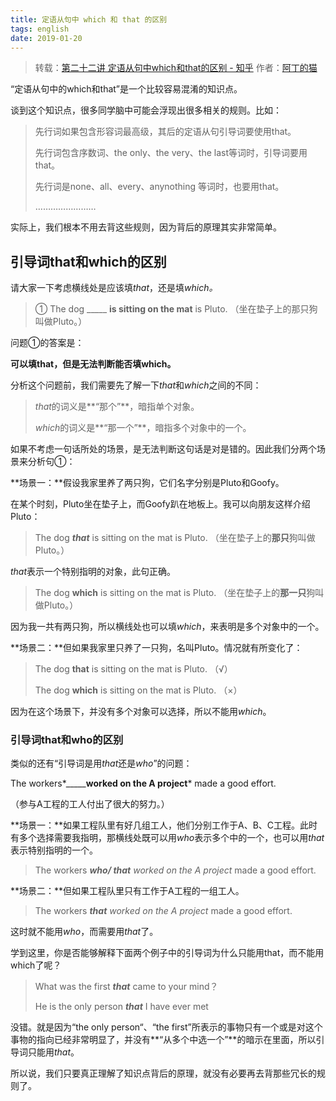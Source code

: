 ```yaml
---
title: 定语从句中 which 和 that 的区别
tags: english
date: 2019-01-20
---
```


> 转载：[第二十二讲  定语从句中which和that的区别 - 知乎](https://zhuanlan.zhihu.com/p/30427878)
> 作者：[阿丁的猫](https://www.zhihu.com/people/a-ding-cat)[](https://www.zhihu.com/question/48509984)

“定语从句中的which和that”是一个比较容易混淆的知识点。

谈到这个知识点，很多同学脑中可能会浮现出很多相关的规则。比如：

> 先行词如果包含形容词最高级，其后的定语从句引导词要使用that。
>
> 先行词包含序数词、the only、the very、the last等词时，引导词要用that。
>
> 先行词是none、all、every、anynothing 等词时，也要用that。
>
> ……………………

实际上，我们根本不用去背这些规则，因为背后的原理其实非常简单。

## **引导词that和which的区别**

请大家一下考虑横线处是应该填*that*，还是填*which。*

> ① The dog _____ **is sitting on the mat** is Pluto.
> （坐在垫子上的那只狗叫做Pluto。）

问题①的答案是：

**可以填that，但是无法判断能否填which。**

分析这个问题前，我们需要先了解一下*that*和*which*之间的不同：

> *that*的词义是**“那个”**，暗指单个对象。
>
> *which*的词义是**“那一个”**，暗指多个对象中的一个。

如果不考虑一句话所处的场景，是无法判断这句话是对是错的。因此我们分两个场景来分析句①：

**场景一：**假设我家里养了两只狗，它们名字分别是Pluto和Goofy。

在某个时刻，Pluto坐在垫子上，而Goofy趴在地板上。我可以向朋友这样介绍Pluto：

> The dog ***that*** is sitting on the mat is Pluto.
> （坐在垫子上的**那只**狗叫做Pluto。）

*that*表示一个特别指明的对象，此句正确。

> The dog **which** is sitting on the mat is Pluto.
> （坐在垫子上的**那一只**狗叫做Pluto。）

因为我一共有两只狗，所以横线处也可以填*which*，来表明是多个对象中的一个。

**场景二：**但如果我家里只养了一只狗，名叫Pluto。情况就有所变化了：

> The dog **that** is sitting on the mat is Pluto. （√）
>
> The dog **which** is sitting on the mat is Pluto. （×）

因为在这个场景下，并没有多个对象可以选择，所以不能用*which*。

### 引导词that和who的区别

类似的还有“引导词是用*that*还是*who*”的问题：

The workers*_____**worked on the A project*** made a good effort.

（参与A工程的工人付出了很大的努力。）

**场景一：**如果工程队里有好几组工人，他们分别工作于A、B、C工程。此时有多个选择需要我指明，那横线处既可以用*who*表示多个中的一个，也可以用*that*表示特别指明的一个。

> The workers ***who/ that*** *worked on the A project* made a good effort.

**场景二：**但如果工程队里只有工作于A工程的一组工人。

> The workers ***that*** *worked on the A project* made a good effort.

这时就不能用*who*，而需要用*that*了。

学到这里，你是否能够解释下面两个例子中的引导词为什么只能用that，而不能用which了呢？

> What was the first ***that*** came to your mind？
>
> He is the only person ***that*** I have ever met

没错。就是因为“the only person“、“the first”所表示的事物只有一个或是对这个事物的指向已经非常明显了，并没有**“从多个中选一个”**的暗示在里面，所以引导词只能用*that*。

所以说，我们只要真正理解了知识点背后的原理，就没有必要再去背那些冗长的规则了。

